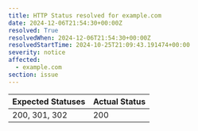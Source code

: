 ```yaml
---
title: HTTP Status resolved for example.com
date: 2024-12-06T21:54:30+00:00Z
resolved: True
resolvedWhen: 2024-12-06T21:54:30+00:00Z
resolvedStartTime: 2024-10-25T21:09:43.191474+00:00
severity: notice
affected:
  - example.com
section: issue
---
```


| Expected Statuses | Actual Status  |
|-------------------|----------------|
| 200, 301, 302 | 200 |
